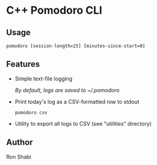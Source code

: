 # C++ Pomodoro CLI

## Usage
```
pomodoro [session-length=25] [minutes-since-start=0]
```

## Features
- Simple text-file logging

    _By default, logs are saved to ~/.pomodoro_

- Print today's log as a CSV-formatted row to stdout
    ```
    pomodoro csv
    ```

- Utility to export all logs to CSV (see "utilities" directory)

## Author
Ron Shabi
